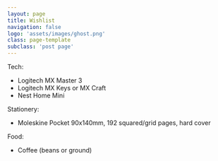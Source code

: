 ```yaml
---
layout: page
title: Wishlist
navigation: false
logo: 'assets/images/ghost.png'
class: page-template
subclass: 'post page'
---
```


<p>
	Tech:
  	<ul>
		<li><strikeout>Logitech MX Master 3</strikeout></li>
		<li>Logitech MX Keys or MX Craft</li>
		<li>Nest Home Mini</li>
	</ul>
</p>
<p>
	Stationery:
	<ul>
		<li>Moleskine Pocket 90x140mm, 192 squared/grid pages, hard cover</li>
	</ul>
</p>
<p>
	Food:
	<ul>
		<li>Coffee (beans or ground)</li>
	</ul>
</p>
